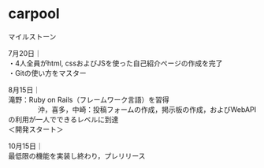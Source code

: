 # carpool
マイルストーン

7月20日｜<br />
	・4人全員がhtml, cssおよびJSを使った自己紹介ページの作成を完了<br >
	・Gitの使い方をマスター

8月15日｜<br />
	 滝野：Ruby on Rails（フレームワーク言語）を習得<br />
　　　　 沖，喜多，中崎：投稿フォームの作成，掲示板の作成，およびWebAPIの利用が一人でできるレベルに到達<br />
	 ＜開発スタート＞

10月15日｜<br />
	 最低限の機能を実装し終わり，プレリリース